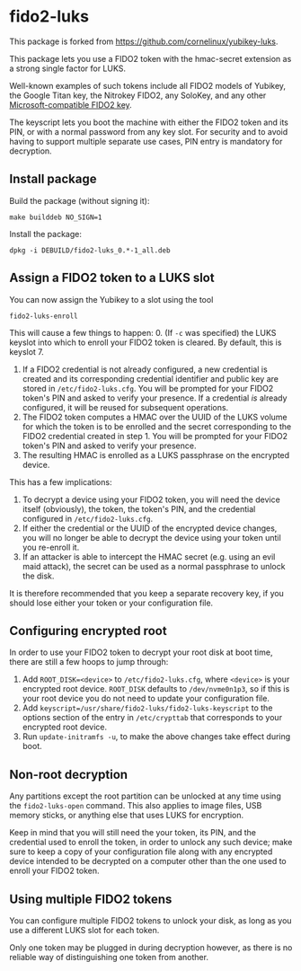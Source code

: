 fido2-luks
==========

This package is forked from https://github.com/cornelinux/yubikey-luks.

This package lets you use a FIDO2 token with the hmac-secret extension
as a strong single factor for LUKS.

Well-known examples of such tokens include all FIDO2 models of Yubikey,
the Google Titan key, the Nitrokey FIDO2, any SoloKey,
and any other [Microsoft-compatible FIDO2 key](https://learn.microsoft.com/en-us/azure/active-directory/authentication/concept-fido2-hardware-vendor#current-partners).

The keyscript lets you boot the machine with either the FIDO2 token and its PIN,
or with a normal password from any key slot.
For security and to avoid having to support multiple separate use cases,
PIN entry is mandatory for decryption.


Install package
---------------

Build the package (without signing it):

    make builddeb NO_SIGN=1

Install the package:

    dpkg -i DEBUILD/fido2-luks_0.*-1_all.deb


Assign a FIDO2 token to a LUKS slot
-----------------------------------

You can now assign the Yubikey to a slot using the tool

    fido2-luks-enroll

This will cause a few things to happen:
0. (If `-c` was specified) the LUKS keyslot into which to enroll your FIDO2 token is cleared.
   By default, this is keyslot 7.
1. If a FIDO2 credential is not already configured, a new credential is created
   and its corresponding credential identifier and public key are stored in `/etc/fido2-luks.cfg`.
   You will be prompted for your FIDO2 token's PIN and asked to verify your presence.
   If a credential _is_ already configured, it will be reused for subsequent operations.
2. The FIDO2 token computes a HMAC over the UUID of the LUKS volume for which the token is to be
   enrolled and the secret corresponding to the FIDO2 credential created in step 1.
   You will be prompted for your FIDO2 token's PIN and asked to verify your presence.
3. The resulting HMAC is enrolled as a LUKS passphrase on the encrypted device.

This has a few implications:
1. To decrypt a device using your FIDO2 token, you will need the device itself (obviously),
   the token, the token's PIN, and the credential configured in `/etc/fido2-luks.cfg`.
2. If either the credential or the UUID of the encrypted device changes, you will no longer
   be able to decrypt the device using your token until you re-enroll it.
3. If an attacker is able to intercept the HMAC secret (e.g. using an evil maid attack),
   the secret can be used as a normal passphrase to unlock the disk.

It is therefore recommended that you keep a separate recovery key, if you should lose either
your token or your configuration file.


Configuring encrypted root
--------------------------

In order to use your FIDO2 token to decrypt your root disk at boot time, there are still
a few hoops to jump through:

1. Add `ROOT_DISK=<device>` to `/etc/fido2-luks.cfg`, where `<device>` is your encrypted
   root device. `ROOT_DISK` defaults to `/dev/nvme0n1p3`, so if this is your root device
   you do not need to update your configuration file.
2. Add `keyscript=/usr/share/fido2-luks/fido2-luks-keyscript` to the options section of
   the entry in `/etc/crypttab` that corresponds to your encrypted root device.
3. Run `update-initramfs -u`, to make the above changes take effect during boot.


Non-root decryption
-------------------

Any partitions except the root partition can be unlocked at any time using
the `fido2-luks-open` command. This also applies to image files, USB memory sticks, or
anything else that uses LUKS for encryption.

Keep in mind that you will still need the your token, its PIN, and the credential
used to enroll the token, in order to unlock any such device;
make sure to keep a copy of your configuration file along with any encrypted device
intended to be decrypted on a computer other than the one used to enroll your FIDO2 token.


Using multiple FIDO2 tokens
---------------------------
You can configure multiple FIDO2 tokens to unlock your disk, as long as you use a different
LUKS slot for each token.

Only one token may be plugged in during decryption however, as there is no reliable way of
distinguishing one token from another.